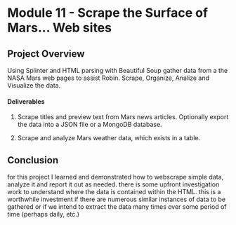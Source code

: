 # Module 11 - Scrape the Surface of Mars... Web sites

## Project Overview
Using Splinter and HTML parsing with Beautiful Soup gather data from a the NASA Mars web pages to assist Robin. 
Scrape, Organize, Analize and Visualize the data. 


#### Deliverables
1. Scrape titles and preview text from Mars news articles. Optionally export the data into a JSON file or a MongoDB database.

2. Scrape and analyze Mars weather data, which exists in a table.

## Conclusion
for this project I learned and demonstrated how to webscrape simple data, analyze it and report it out as needed. 
there is some upfront investigation work to understand where the data is contained within the HTML. this is a worthwhile investment if there are numerous similar instances of data to be gathered or if we intend to extract the data many times over some period of time (perhaps daily, etc.)

